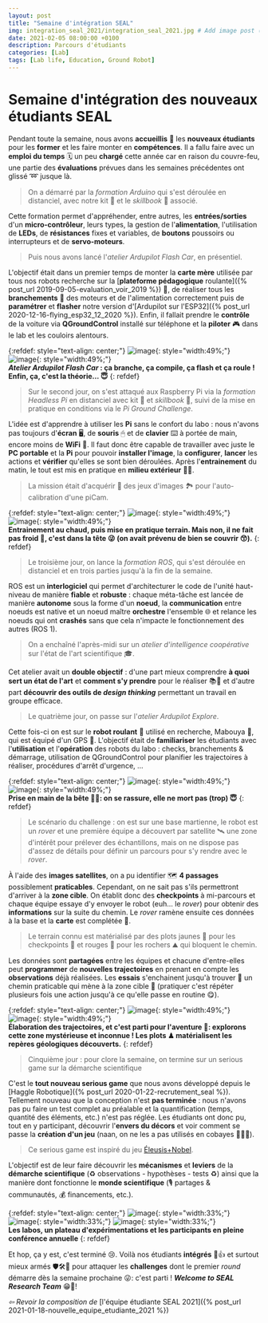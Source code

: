 ```yaml
---
layout: post
title: "Semaine d'intégration SEAL"
img: integration_seal_2021/integration_seal_2021.jpg # Add image post (optional)
date: 2021-02-05 08:00:00 +0100
description: Parcours d'étudiants
categories: [Lab]
tags: [Lab life, Education, Ground Robot]
--- 
```



# Semaine d'intégration des nouveaux étudiants SEAL

Pendant toute la semaine, nous avons **accueillis** 🤗 les **nouveaux étudiants** pour les **former** et les faire monter en **compétences**. Il a fallu faire avec un **emploi du temps** 🗓 un peu **chargé** cette année car en raison du couvre-feu, une partie des **évaluations** prévues dans les semaines précédentes ont glissé ➿ jusque là. 

> On a démarré par la *formation Arduino* qui s'est déroulée en distanciel, avec notre kit 🧰 et le *skillbook* 📘 associé. 

Cette formation permet d'appréhender, entre autres, les **entrées/sorties** d'un **micro-contrôleur**, leurs types, la gestion de l'**alimentation**, l'utilisation de **LEDs**, de **résistances** fixes et variables, de **boutons** poussoirs ou interrupteurs et de **servo-moteurs**.

> Puis nous avons lancé l'*atelier Ardupilot Flash Car*, en présentiel.

L'objectif était dans un premier temps de monter la **carte mère** utilisée par tous nos robots recherche sur la [**plateforme pédagogique** roulante]({% post_url 2019-09-05-evaluation_voir_2019 %}) 🚙, de réaliser tous les **branchements** 🔌 des moteurs et de l'alimentation correctement puis de **paramétrer** et **flasher** notre version d'[Ardupilot sur l'ESP32]({% post_url 2020-12-16-flying_esp32_12_2020 %}). Enfin, il fallait prendre le **contrôle** de la voiture via **QGroundControl** installé sur téléphone et la **piloter** 🎮 dans le lab et les couloirs alentours. 



{:refdef: style="text-align: center;"}
![image]({{site.baseurl}}/assets/img/integration_seal_2021/ardupilot_flash_car_01.jpg){: style="width:49%;"}
![image]({{site.baseurl}}/assets/img/integration_seal_2021/ardupilot_flash_car_02.jpg){: style="width:49%;"}<br/>
***Atelier Ardupilot Flash Car* : ça branche, ça compile, ça flash et ça roule ! Enfin, ça, c'est la théorie... 😇**
{: refdef}


> Sur le second jour, on s'est attaqué aux Raspberry Pi via la *formation Headless Pi* en distanciel avec kit 🧰 et *skillbook* 📘, suivi de la mise en pratique en conditions via le *Pi Ground Challenge*.   


L'idée est d'apprendre à utiliser les **Pi** sans le confort du labo : nous n'avons pas toujours d'**écran** 🖥, de **souris** 🖱 et de **clavier** ⌨️ à portée de main, encore moins de **WiFi** 📶. Il faut donc être capable de travailler avec juste le **PC portable** et la **Pi** pour pouvoir **installer l'image**, la **configurer**, **lancer** les actions et **vérifier** qu'elles se sont bien déroulées. Après l'**entrainement** du matin, le tout est mis en pratique en **milieu extérieur** 🌲🌳. 

> La mission était d'acquérir 📸 des jeux d'images 🏞 pour l'auto-calibration d'une piCam.     


{:refdef: style="text-align: center;"}
![image]({{site.baseurl}}/assets/img/integration_seal_2021/headless_pi_01.jpg){: style="width:49%;"}
![image]({{site.baseurl}}/assets/img/integration_seal_2021/headless_pi_02.jpg){: style="width:49%;"}<br/>
**Entrainement au chaud, puis mise en pratique terrain. Mais non, il ne fait pas froid 🥶, c'est dans la tête 😜 (on avait prévenu de bien se couvrir 😙).**
{: refdef}


> Le troisième jour, on lance la *formation ROS*, qui s'est déroulée en distanciel et en trois parties jusqu'à la fin de la semaine. 


ROS est un **interlogiciel** qui permet d'architecturer le code de l'unité haut-niveau de manière **fiable** et **robuste**&nbsp;: chaque méta-tâche est lancée de manière **autonome** sous la forme d'un **noeud**, la **communication** entre noeuds est native et un noeud maître **orchestre** l'ensemble 🌐 et relance les noeuds qui ont **crashés** sans que cela n'impacte le fonctionnement des autres (ROS 1).

> On a enchaîné l'après-midi sur un *atelier d'intelligence coopérative* sur l'état de l'art scientifique 🎓. 

Cet atelier avait un **double objectif** : d'une part mieux comprendre **à quoi sert un état de l'art** et **comment s'y prendre** pour le réaliser 📚📑 et d'autre part **découvrir des outils de *design thinking*** permettant un travail en groupe efficace. 
 

> Le quatrième jour, on passe sur l'*atelier Ardupilot Explore*. 

Cette fois-ci on est sur le **robot roulant** 🚙 utilisé en recherche, Mabouya 🦎, qui est équipé d'un GPS 📍. L'objectif était de **familiariser** les étudiants avec l'**utilisation** et l'**opération** des robots du labo : checks, branchements & démarrage, utilisation de QGroundControl pour planifier les trajectoires à réaliser, procédures d'arrêt d'urgence, ... 


{:refdef: style="text-align: center;"}
![image]({{site.baseurl}}/assets/img/integration_seal_2021/ardupilot_explore_02.jpg){: style="width:49%;"}
![image]({{site.baseurl}}/assets/img/integration_seal_2021/ardupilot_explore_01.jpg){: style="width:49%;"}<br/>
**Prise en main de la bête 🦎🤨: on se rassure, elle ne mort pas (trop) 😇**
{: refdef}


> Le scénario du challenge : on est sur une base martienne, le robot est un *rover* et une première équipe a découvert par satellite 🛰 une zone d'intérêt pour prélever des échantillons, mais on ne dispose pas d'assez de détails pour définir un parcours pour s'y rendre avec le *rover*. 


À l'aide des **images satellites**, on a pu identifier 🗺 **4 passages** possiblement **praticables**. Cependant, on ne sait pas s'ils permettront d'arriver à la **zone cible**. On établit donc des **checkpoints** à mi-parcours et chaque équipe essaye d'y envoyer le robot (euh... le *rover*) pour obtenir des **informations** sur la suite du chemin. Le *rover* ramène ensuite ces données à la base et la **carte** est complétée 🧩. 

> Le terrain connu est matérialisé par des plots jaunes 🔸 pour les checkpoints 📍 et rouges 🔻 pour les rochers ⛰ qui bloquent le chemin. 

Les données sont **partagées** entre les équipes et chacune d'entre-elles peut **programmer** de **nouvelles trajectoires** en prenant en compte les **observations** déjà réalisées. Les **essais** s'enchainent jusqu'à trouver 🧭 un chemin praticable qui mène à la zone cible 🎯 (pratiquer c'est répéter plusieurs fois une action jusqu'à ce qu'elle passe en routine 😋). 

 
 
{:refdef: style="text-align: center;"}
![image]({{site.baseurl}}/assets/img/integration_seal_2021/ardupilot_explore_03.jpg){: style="width:49%;"}
![image]({{site.baseurl}}/assets/img/integration_seal_2021/ardupilot_explore_04.png){: style="width:49%;"}<br/>
**Élaboration des trajectoires, et c'est parti pour l'aventure 🤠: explorons cette zone mystérieuse et inconnue&nbsp;! Les plots ♟ matérialisent les repères géologiques découverts.**
{: refdef}
 
> Cinquième jour : pour clore la semaine, on termine sur un serious game sur la démarche scientifique


C'est le **tout nouveau serious game** que nous avons développé depuis le [Haggle Robotique]({% post_url 2020-01-22-recrutement_seal %}). Tellement nouveau que la conception n'est **pas terminée** : nous n'avons pas pu faire un test complet au préalable et la quantification (temps, quantité des éléments, etc.) n'est pas réglée. Les étudiants ont donc pu, tout en y participant, découvrir l'**envers du décors** et voir comment se passe la **création d'un jeu** (naan, on ne les a pas utilisés en cobayes 👩‍🔬😙).

> Ce serious game est inspiré du jeu [Éleusis+Nobel](https://fr.wikipedia.org/wiki/%C3%89leusis_(jeu) "Lien vers une description du jeu").  

L'objectif est de leur faire découvrir les **mécanismes** et **leviers** de la **démarche scientifique** (♻️ observations - hypothèses - tests ♻️) ainsi que la manière dont fonctionne le **monde scientifique** (🎙 partages & communautés, 💰 financements, etc.). 


{:refdef: style="text-align: center;"}
![image]({{site.baseurl}}/assets/img/integration_seal_2021/serious_game_01.jpg){: style="width:33%;"}
![image]({{site.baseurl}}/assets/img/integration_seal_2021/serious_game_05.jpg){: style="width:33%;"}
![image]({{site.baseurl}}/assets/img/integration_seal_2021/serious_game_03.jpg){: style="width:33%;"}<br/>
**Les labos, un plateau d'expérimentations et les participants en pleine conférence annuelle**
{: refdef}



Et hop, ça y est, c'est terminé 😢. Voilà nos étudiants **intégrés** 🥳👍 et surtout mieux armés 🛡🛠🧢 pour attaquer les **challenges** dont le premier *round* démarre dès la semaine prochaine 😜: c'est parti ! ***Welcome to SEAL Research Team*** 😁🤝!



*&#x21E6; Revoir la composition de* [l'équipe étudiante SEAL 2021]({% post_url 2021-01-18-nouvelle_equipe_etudiante_2021 %})







